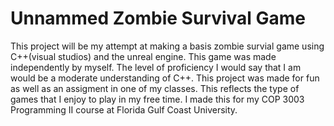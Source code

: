 # Unnammed Zombie Survival Game
This project will be my attempt at making a basis zombie survial game using C++(visual studios) and the unreal engine. This game was made independently by myself. The level of proficiency I would say that I am would be a moderate understanding of C++. This project was made for fun as well as an assigment in one of my classes. This reflects the type of games that I enjoy to play in my free time. I made this for my COP 3003 Programming II course at Florida Gulf Coast University. 
